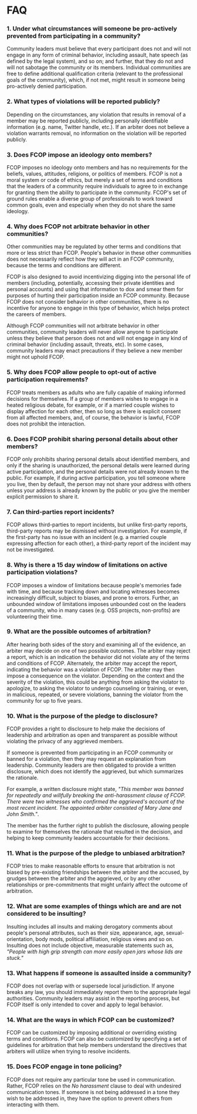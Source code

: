 # FAQ

### 1. Under what circumstances will someone be pro-actively prevented from participating in a community?

Community leaders must believe that every participant does not and will not engage in any form of criminal behavior, including assault, hate speech (as defined by the legal system), and so on; and further, that they do not and will not sabotage the community or its members. Individual communities are free to define additional qualification criteria (relevant to the professional goals of the community), which, if not met, might result in someone being pro-actively denied participation.

### 2. What types of violations will be reported publicly?

Depending on the circumstances, any violation that results in removal of a member may be reported publicly, including personally identifiable information (e.g. name, Twitter handle, etc.). If an arbiter does not believe a violation warrants removal, no information on the violation will be reported publicly.

### 3. Does FCOP impose an ideology onto members?

FCOP imposes no ideology onto members and has no requirements for the beliefs, values, attitudes, religions, or politics of members. FCOP is not a moral system or code of ethics, but merely a set of terms and conditions that the leaders of a community require individuals to agree to in exchange for granting them the ability to participate in the community. FCOP's set of ground rules enable a diverse group of professionals to work toward common goals, even and especially when they do not share the same ideology.

### 4. Why does FCOP not arbitrate behavior in other communities?

Other communities may be regulated by other terms and conditions that more or less strict than FCOP. People's behavior in these other communities does not necessarily reflect how they will act in an FCOP community, because the terms and conditions are different.

FCOP is also designed to avoid incentivizing digging into the personal life of members (including, potentially, accessing their private identities and personal accounts) and using that information to dox and smear them for purposes of hurting their participation inside an FCOP community. Because FCOP does not consider behavior in other communities, there is no incentive for anyone to engage in this type of behavior, which helps protect the careers of members.

Although FCOP communities will not arbitrate behavior in other communities, community leaders will never allow anyone to participate unless they believe that person does not and will not engage in any kind of criminal behavior (including assault, threats, etc). In some cases, community leaders may enact precautions if they believe a new member might not uphold FCOP.

### 5. Why does FCOP allow people to opt-out of active participation requirements?

FCOP treats members as adults who are fully capable of making informed decisions for themselves. If a group of members wishes to engage in a heated religious debate, for example, or if a married couple wishes to display affection for each other, then so long as there is explicit consent from all affected members, and, of course, the behavior is lawful, FCOP does not prohibit the interaction.

### 6. Does FCOP prohibit sharing personal details about other members?

FCOP only prohibits sharing personal details about identified members, and only if the sharing is unauthorized, the personal details were learned during active participation, and the personal details were not already known to the public. For example, if during active participation, you tell someone where you live, then by default, the person may not share your address with others unless your address is already known by the public or you give the member explicit permission to share it.

### 7. Can third-parties report incidents?

FCOP allows third-parties to report incidents, but unlike first-party reports, third-party reports may be dismissed without investigation. For example, if the first-party has no issue with an incident (e.g. a married couple expressing affection for each other), a third-party report of the incident may not be investigated.

### 8. Why is there a 15 day window of limitations on active participation violations?

FCOP imposes a window of limitations because people's memories fade with time, and because tracking down and locating witnesses becomes increasingly difficult, subject to biases, and prone to errors. Further, an unbounded window of limitations imposes unbounded cost on the leaders of a community, who in many cases (e.g. OSS projects, non-profits) are volunteering their time.

### 9. What are the possible outcomes of arbitration?

After hearing both sides of the story and examining all of the evidence, an arbiter may decide on one of two possible outcomes. The arbiter may reject a report, which is an indication the behavior did not violate any of the terms and conditions of FCOP. Alternately, the arbiter may accept the report, indicating the behavior was a violation of FCOP. The arbiter may then impose a consequence on the violator. Depending on the context and the severity of the violation, this could be anything from asking the violator to apologize, to asking the violator to undergo counseling or training, or even, in malicious, repeated, or severe violations, banning the violator from the community for up to five years.

### 10. What is the purpose of the pledge to disclosure?

FCOP provides a right to disclosure to help make the decisions of leadership and arbitration as open and transparent as possible without violating the privacy of any aggrieved members.

If someone is prevented from participating in an FCOP community or banned for a violation, then they may request an explanation from leadership. Community leaders are then obligated to provide a written disclosure, which does not identify the aggrieved, but which summarizes the rationale.

For example, a written disclosure might state, *"This member was banned for repeatedly and willfully breaking the anti-harassment clause of FCOP. There were two witnesses who confirmed the aggrieved's account of the most recent incident. The appointed arbiter consisted of Mary Jane and John Smith."*.

The member has the further right to publish the disclosure, allowing people to examine for themselves the rationale that resulted in the decision, and helping to keep community leaders accountable for their decisions.

### 11. What is the purpose of the pledge to unbiased arbitration?

FCOP tries to make reasonable efforts to ensure that arbitration is not biased by pre-existing friendships between the arbiter and the accused, by grudges between the arbiter and the aggrieved, or by any other relationships or pre-commitments that might unfairly affect the outcome of arbitration.

### 12. What are some examples of things which are and are not considered to be insulting?

Insulting includes all insults and making derogatory comments about people's personal attributes, such as their size, appearance, age, sexual-orientation, body mods, political affiliation, religious views and so on. Insulting does not include objective, measurable statements such as, *"People with high grip strength can more easily open jars whose lids are stuck."*

### 13. What happens if someone is assaulted inside a community?

FCOP does not overlap with or supersede local jurisdiction. If anyone breaks any law, you should immediately report them to the appropriate legal authorities. Community leaders may assist in the reporting process, but FCOP itself is only intended to cover and apply to legal behavior.

### 14. What are the ways in which FCOP can be customized?

FCOP can be customized by imposing additional or overriding existing terms and conditions. FCOP can also be customized by specifying a set of guidelines for arbitration that help members understand the directives that arbiters will utilize when trying to resolve incidents.

### 15. Does FCOP engage in tone policing?

FCOP does not require any particular tone be used in communication. Rather, FCOP relies on the *No harassment* clause to deal with undesired communication tones. If someone is not being addressed in a tone they wish to be addressed in, they have the option to prevent others from interacting with them.
